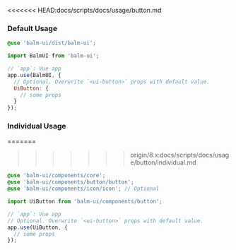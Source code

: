 <<<<<<< HEAD:docs/scripts/docs/usage/button.md
### Default Usage

```scss
@use 'balm-ui/dist/balm-ui';
```

```js
import BalmUI from 'balm-ui';

// `app`: Vue app
app.use(BalmUI, {
  // Optional. Overwrite `<ui-button>` props with default value.
  UiButton: {
    // some props
  }
});
```

### Individual Usage

=======
>>>>>>> origin/8.x:docs/scripts/docs/usage/button/individual.md
```scss
@use 'balm-ui/components/core';
@use 'balm-ui/components/button/button';
@use 'balm-ui/components/icon/icon'; // Optional
```

```js
import UiButton from 'balm-ui/components/button';

// `app`: Vue app
// Optional. Overwrite `<ui-button>` props with default value.
app.use(UiButton, {
  // some props
});
```
